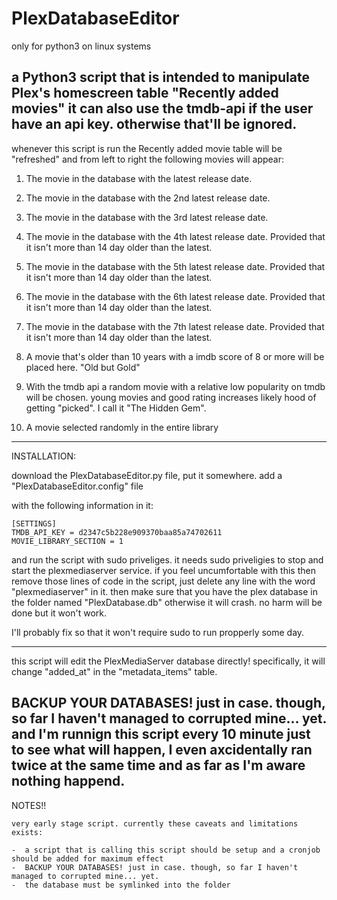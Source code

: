 # PlexDatabaseEditor

only for python3 on linux systems

a Python3 script that is intended to manipulate Plex's homescreen table "Recently added movies" it can also use the tmdb-api
if the user have an api key. otherwise that'll be ignored.
----------
whenever this script is run the Recently added movie table will be "refreshed" and from left to right
the following movies will appear:

1. The movie in the database with the latest release date.
2. The movie in the database with the 2nd latest release date.
3. The movie in the database with the 3rd latest release date.
4. The movie in the database with the 4th latest release date. Provided that it isn't more than 14 day older than the latest.
5. The movie in the database with the 5th latest release date. Provided that it isn't more than 14 day older than the latest.
6. The movie in the database with the 6th latest release date. Provided that it isn't more than 14 day older than the latest.
7. The movie in the database with the 7th latest release date. Provided that it isn't more than 14 day older than the latest.

8. A movie that's older than 10 years with a imdb score of 8 or more will be placed here. "Old but Gold"

9. With  the tmdb api a random movie with a relative low popularity on tmdb will be chosen.
   young movies and good rating increases likely hood of getting "picked". I call it "The Hidden Gem".

10. A movie selected randomly in the entire library

----------
INSTALLATION:

download the PlexDatabaseEditor.py file, put it somewhere. 
add a "PlexDatabaseEditor.config" file

with the following information in it:

    [SETTINGS]
    TMDB_API_KEY = d2347c5b228e909370baa85a74702611
    MOVIE_LIBRARY_SECTION = 1

and run the script with sudo priveliges. it needs sudo priveligies to stop and start the plexmediaserver service. 
if you feel uncumfortable with this then remove those lines of code in the script, just delete any line with the word 
"plexmediaserver" in it. then make sure that you have the plex database in the folder named "PlexDatabase.db" 
otherwise it will crash. no harm will be done but it won't work.

I'll probably fix so that it won't require sudo to run propperly some day.

----------

this script will edit the PlexMediaServer database directly! specifically, it will change "added_at" in the
"metadata_items" table.

  BACKUP YOUR DATABASES! just in case. though, so far I haven't managed to corrupted mine... yet. and I'm runnign this script every 10 minute just to see what will happen, I even axcidentally ran twice at the same time and as far as I'm aware nothing happend.
----------
NOTES!!

    very early stage script. currently these caveats and limitations exists:

    -  a script that is calling this script should be setup and a cronjob should be added for maximum effect
    -  BACKUP YOUR DATABASES! just in case. though, so far I haven't managed to corrupted mine... yet.
    -  the database must be symlinked into the folder



